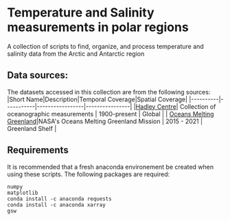 # Temperature and Salinity measurements in polar regions
A collection of scripts to find, organize, and process temperature and salinity data from the Arctic and Antarctic region

## Data sources:
The datasets accessed in this collection are from the following sources:
|Short Name|Description|Temporal Coverage|Spatial Coverage|
|----------|-----------|-----------------|----------------|
|[Hadley Centre](https://github.com/mhwood/polar_ctds/tree/main/databases/Hadley)| Collection of oceanographic measurements | 1900-present | Global |
| [Oceans Melting Greenland](https://omg.jpl.nasa.gov/portal/)|NASA's Oceans Melting Greenland Mission | 2015 - 2021 | Greenland Shelf |

## Requirements
It is recommended that a fresh anaconda environement be created when using these scripts. The following packages are required:
```
numpy
matplotlib
conda install -c anaconda requests
conda install -c anaconda xarray
gsw
```

